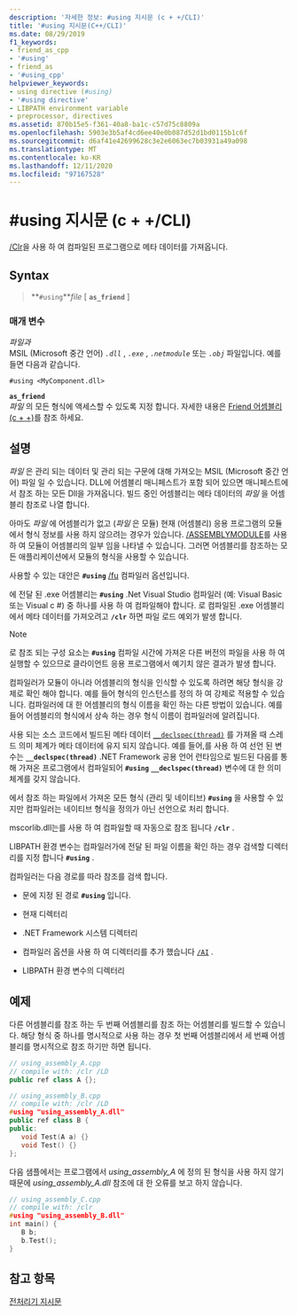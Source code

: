```yaml
---
description: '자세한 정보: #using 지시문 (c + +/CLI)'
title: '#using 지시문(C++/CLI)'
ms.date: 08/29/2019
f1_keywords:
- friend_as_cpp
- '#using'
- friend_as
- '#using_cpp'
helpviewer_keywords:
- using directive (#using)
- '#using directive'
- LIBPATH environment variable
- preprocessor, directives
ms.assetid: 870b15e5-f361-40a8-ba1c-c57d75c8809a
ms.openlocfilehash: 5903e3b5af4cd6ee40e0b087d52d1bd0115b1c6f
ms.sourcegitcommit: d6af41e42699628c3e2e6063ec7b03931a49a098
ms.translationtype: MT
ms.contentlocale: ko-KR
ms.lasthandoff: 12/11/2020
ms.locfileid: "97167528"
---
```

# <a name="using-directive-ccli"></a>#using 지시문 (c + +/CLI)

[/Clr](../build/reference/clr-common-language-runtime-compilation.md)을 사용 하 여 컴파일된 프로그램으로 메타 데이터를 가져옵니다.

## <a name="syntax"></a>Syntax

> **`#using`***file* [ **`as_friend`** ]

### <a name="parameters"></a>매개 변수

*파일과*\
MSIL (Microsoft 중간 언어) *`.dll`* , *`.exe`* , *`.netmodule`* 또는 *`.obj`* 파일입니다. 예를 들면 다음과 같습니다.

`#using <MyComponent.dll>`

**`as_friend`**\
*파일* 의 모든 형식에 액세스할 수 있도록 지정 합니다. 자세한 내용은 [Friend 어셈블리 (c + +)](../dotnet/friend-assemblies-cpp.md)를 참조 하세요.

## <a name="remarks"></a>설명

*파일* 은 관리 되는 데이터 및 관리 되는 구문에 대해 가져오는 MSIL (Microsoft 중간 언어) 파일 일 수 있습니다. DLL에 어셈블리 매니페스트가 포함 되어 있으면 매니페스트에서 참조 하는 모든 Dll을 가져옵니다. 빌드 중인 어셈블리는 메타 데이터의 *파일* 을 어셈블리 참조로 나열 합니다.

아마도 *파일* 에 어셈블리가 없고 (*파일* 은 모듈) 현재 (어셈블리) 응용 프로그램의 모듈에서 형식 정보를 사용 하지 않으려는 경우가 있습니다. [/ASSEMBLYMODULE](../build/reference/assemblymodule-add-a-msil-module-to-the-assembly.md)를 사용 하 여 모듈이 어셈블리의 일부 임을 나타낼 수 있습니다. 그러면 어셈블리를 참조하는 모든 애플리케이션에서 모듈의 형식을 사용할 수 있습니다.

사용할 수 있는 대안은 **`#using`** [/fu](../build/reference/fu-name-forced-hash-using-file.md) 컴파일러 옵션입니다.

에 전달 된 .exe 어셈블리는 **`#using`** .Net Visual Studio 컴파일러 (예: Visual Basic 또는 Visual c #) 중 하나를 사용 하 여 컴파일해야 합니다.  로 컴파일된 .exe 어셈블리에서 메타 데이터를 가져오려고 **`/clr`** 하면 파일 로드 예외가 발생 합니다.

> [!NOTE]
> 로 참조 되는 구성 요소는 **`#using`** 컴파일 시간에 가져온 다른 버전의 파일을 사용 하 여 실행할 수 있으므로 클라이언트 응용 프로그램에서 예기치 않은 결과가 발생 합니다.

컴파일러가 모듈이 아니라 어셈블리의 형식을 인식할 수 있도록 하려면 해당 형식을 강제로 확인 해야 합니다. 예를 들어 형식의 인스턴스를 정의 하 여 강제로 적용할 수 있습니다. 컴파일러에 대 한 어셈블리의 형식 이름을 확인 하는 다른 방법이 있습니다. 예를 들어 어셈블리의 형식에서 상속 하는 경우 형식 이름이 컴파일러에 알려집니다.

사용 되는 소스 코드에서 빌드된 메타 데이터 [`__declspec(thread)`](../cpp/thread.md) 를 가져올 때 스레드 의미 체계가 메타 데이터에 유지 되지 않습니다. 예를 들어,를 사용 하 여 선언 된 변수는 **`__declspec(thread)`** .NET Framework 공용 언어 런타임으로 빌드된 다음를 통해 가져온 프로그램에서 컴파일되어 **`#using`** **`__declspec(thread)`** 변수에 대 한 의미 체계를 갖지 않습니다.

에서 참조 하는 파일에서 가져온 모든 형식 (관리 및 네이티브) **`#using`** 을 사용할 수 있지만 컴파일러는 네이티브 형식을 정의가 아닌 선언으로 처리 합니다.

mscorlib.dll는를 사용 하 여 컴파일할 때 자동으로 참조 됩니다 **`/clr`** .

LIBPATH 환경 변수는 컴파일러가에 전달 된 파일 이름을 확인 하는 경우 검색할 디렉터리를 지정 합니다 **`#using`** .

컴파일러는 다음 경로를 따라 참조를 검색 합니다.

- 문에 지정 된 경로 **`#using`** 입니다.

- 현재 디렉터리

- .NET Framework 시스템 디렉터리

- 컴파일러 옵션을 사용 하 여 디렉터리를 추가 했습니다 [`/AI`](../build/reference/ai-specify-metadata-directories.md) .

- LIBPATH 환경 변수의 디렉터리

## <a name="examples"></a>예제

다른 어셈블리를 참조 하는 두 번째 어셈블리를 참조 하는 어셈블리를 빌드할 수 있습니다. 해당 형식 중 하나를 명시적으로 사용 하는 경우 첫 번째 어셈블리에서 세 번째 어셈블리를 명시적으로 참조 하기만 하면 됩니다.

```cpp
// using_assembly_A.cpp
// compile with: /clr /LD
public ref class A {};
```

```cpp
// using_assembly_B.cpp
// compile with: /clr /LD
#using "using_assembly_A.dll"
public ref class B {
public:
   void Test(A a) {}
   void Test() {}
};
```

다음 샘플에서는 프로그램에서 *using_assembly_A* 에 정의 된 형식을 사용 하지 않기 때문에 *using_assembly_A.dll* 참조에 대 한 오류를 보고 하지 않습니다.

```cpp
// using_assembly_C.cpp
// compile with: /clr
#using "using_assembly_B.dll"
int main() {
   B b;
   b.Test();
}
```

## <a name="see-also"></a>참고 항목

[전처리기 지시문](../preprocessor/preprocessor-directives.md)
